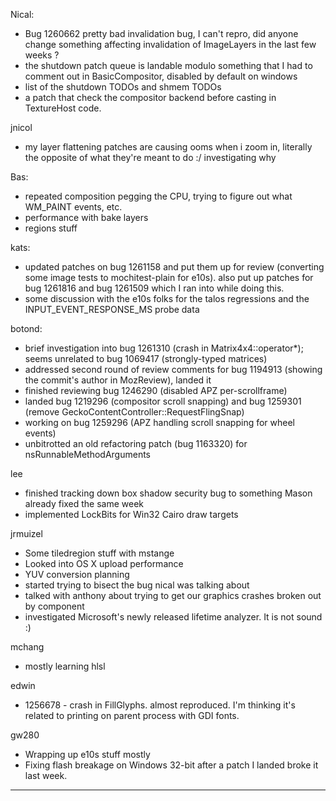 Nical:
* Bug 1260662 pretty bad invalidation bug, I can't repro, did anyone change something affecting invalidation of ImageLayers in the last few weeks ?
* the shutdown patch queue is landable modulo something that I had to comment out in BasicCompositor, disabled by default on windows
* list of the shutdown TODOs and shmem TODOs
* a patch that check the compositor backend before casting in TextureHost code.



jnicol
* my layer flattening patches are causing ooms when i zoom in, literally the opposite of what they're meant to do :/ investigating why



Bas:
* repeated composition pegging the CPU, trying to figure out what WM_PAINT events, etc.
* performance with bake layers 
* regions stuff



kats:
* updated patches on bug 1261158 and put them up for review (converting some image tests to mochitest-plain for e10s). also put up patches for bug 1261816 and bug 1261509 which I ran into while doing this.
* some discussion with the e10s folks for the talos regressions and the INPUT_EVENT_RESPONSE_MS probe data



botond:
  - brief investigation into bug 1261310 (crash in Matrix4x4::operator*); seems unrelated to bug 1069417 (strongly-typed matrices)
  - addressed second round of review comments for bug 1194913 (showing the commit's author in MozReview), landed it
  - finished reviewing bug 1246290 (disabled APZ per-scrollframe)
  - landed bug 1219296 (compositor scroll snapping) and bug 1259301 (remove GeckoContentController::RequestFlingSnap)
  - working on bug 1259296 (APZ handling scroll snapping for wheel events)
  - unbitrotted an old refactoring patch (bug 1163320) for nsRunnableMethodArguments



lee
* finished tracking down box shadow security bug to something Mason already fixed the same week
* implemented LockBits for Win32 Cairo draw targets



jrmuizel
* Some tiledregion stuff with mstange
* Looked into OS X upload performance
* YUV conversion planning
* started trying to bisect the bug nical was talking about
* talked with anthony about trying to get our graphics crashes broken out by component
* investigated Microsoft's newly released lifetime analyzer. It is not sound :)



mchang
* mostly learning hlsl 



edwin
* 1256678 - crash in FillGlyphs. almost reproduced. I'm thinking it's related to printing on parent process with GDI fonts.



gw280
* Wrapping up e10s stuff mostly
* Fixing flash breakage on Windows 32-bit after a patch I landed broke it last week.

________________


